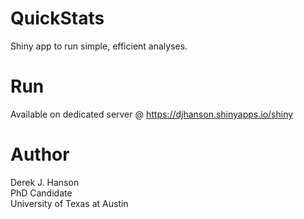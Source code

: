 # QuickStats
Shiny app to run simple, efficient analyses.

# Run
Available on dedicated server @ https://djhanson.shinyapps.io/shiny

# Author
Derek J. Hanson <br>
PhD Candidate <br>
University of Texas at Austin
